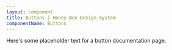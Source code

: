 ```yaml
---
layout: component
title: Buttons | Honey Bee Design System
componentName: Buttons
---
```


Here's some placeholder text for a button documentation page.
